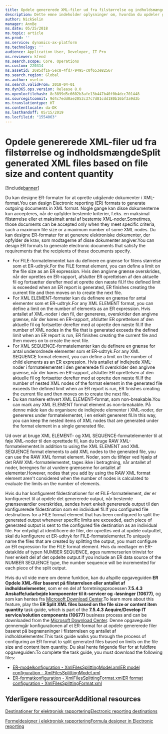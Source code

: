 ```yaml
---
title: Opdele genererede XML-filer ud fra filstørrelse og indholdsmængde
description: Dette emne indeholder oplysninger om, hvordan du opdeler genererede filer baseret på filstørrelsen og antallet af indholdselementer.
author: NickSelin
manager: AnnBe
ms.date: 05/25/2018
ms.topic: article
ms.prod: ''
ms.service: dynamics-ax-platform
ms.technology: ''
audience: Application User, Developer, IT Pro
ms.reviewer: kfend
ms.search.scope: Core, Operations
ms.custom: 220314
ms.assetid: 2685df16-5ec8-4fd7-9495-c0f653e82567
ms.search.region: Global
ms.author: nselin
ms.search.validFrom: 2018-04-01
ms.dyn365.ops.version: Release 8.0
ms.openlocfilehash: 8c3899d5c6602b3afe13b447b40f0b4dcc701448
ms.sourcegitcommit: 9d4c7edd0ae2053c37c7d81cdd180b16bf3a9d3b
ms.translationtype: HT
ms.contentlocale: da-DK
ms.lasthandoff: 05/15/2019
ms.locfileid: "1554063"
---
```

# <a name="split-generated-xml-files-based-on-file-size-and-content-quantity"></a><span data-ttu-id="3aa00-103">Opdele genererede XML-filer ud fra filstørrelse og indholdsmængde</span><span class="sxs-lookup"><span data-stu-id="3aa00-103">Split generated XML files based on file size and content quantity</span></span>

[!include[banner](../includes/banner.md)]

<span data-ttu-id="3aa00-104">Du kan designe ER-formater for at oprette udgående dokumenter i XML-format.</span><span class="sxs-lookup"><span data-stu-id="3aa00-104">You can design Electronic reporting (ER) formats to generate outgoing documents in XML format.</span></span> <span data-ttu-id="3aa00-105">Nogle gange kan disse dokumenterne kun accepteres, når de opfylder bestemte kriterier, f.eks. en maksimal filstørrelse eller et maksimalt antal af bestemte XML-noder.</span><span class="sxs-lookup"><span data-stu-id="3aa00-105">Sometimes, those documents can be accepted only when they meet specific criteria, such a maximum file size or a maximum number of some XML nodes.</span></span> <span data-ttu-id="3aa00-106">Du kan designe ER-formater for at generere elektroniske dokumenter, der opfylder de krav, som modtagerne af disse dokumenter angiver.</span><span class="sxs-lookup"><span data-stu-id="3aa00-106">You can design ER formats to generate electronic documents that satisfy the requirements that the recipients of those documents specify.</span></span>

- <span data-ttu-id="3aa00-107">For FILE-formatelementet kan du definere en grænse for filens størrelse som et ER-udtryk.</span><span class="sxs-lookup"><span data-stu-id="3aa00-107">For the FILE format element, you can define a limit on the file size as an ER expression.</span></span> <span data-ttu-id="3aa00-108">Hvis den angivne grænse overskrides, når der oprettes en ER-rapport, afslutter ER oprettelsen af den aktuelle fil og fortsætter derefter med at oprette den næste fil.</span><span class="sxs-lookup"><span data-stu-id="3aa00-108">If the defined limit is exceeded when an ER report is generated, ER finishes creating the current file and then moves on to create the next file.</span></span>
- <span data-ttu-id="3aa00-109">For XML ELEMENT-formater kan du definere en grænse for antal elementer som et ER-udtryk.</span><span class="sxs-lookup"><span data-stu-id="3aa00-109">For any XML ELEMENT format, you can define a limit on the number of elements as an ER expression.</span></span> <span data-ttu-id="3aa00-110">Hvis antallet af XML-noder i den fil, der genereres, overskrider den angivne grænse, når der køres en ER-rapport, afslutter ER oprettelsen af den aktuelle fil og fortsætter derefter med at oprette den næste fil.</span><span class="sxs-lookup"><span data-stu-id="3aa00-110">If the number of XML nodes in the file that is generated exceeds the defined limit when an ER report is run, ER finishes creating the current file and then moves on to create the next file.</span></span>
- <span data-ttu-id="3aa00-111">For XML SEQUENCE-formatelementer kan du definere en grænse for antal underordnede elementer som et ER-udtryk.</span><span class="sxs-lookup"><span data-stu-id="3aa00-111">For any XML SEQUENCE format element, you can define a limit on the number of child elements as an ER expression.</span></span> <span data-ttu-id="3aa00-112">Hvis antallet af indlejrede XML-noder i formatelementet i den genererede fil overskrider den angivne grænse, når der køres en ER-rapport, afslutter ER oprettelsen af den aktuelle fil og fortsætter derefter med at oprette den næste fil.</span><span class="sxs-lookup"><span data-stu-id="3aa00-112">If the number of nested XML nodes of the format element in the generated file exceeds the defined limit when an ER report is run, ER finishes creating the current file and then moves on to create the next file.</span></span>
- <span data-ttu-id="3aa00-113">Du kan markere ethvert XML ELEMENT-format, som non-breakable.</span><span class="sxs-lookup"><span data-stu-id="3aa00-113">You can mark any XML ELEMENT format element as non-breakable.</span></span> <span data-ttu-id="3aa00-114">På denne måde kan du organisere de indlejrede elementer i XML-noder, der genereres under formatelementet, i en enkelt genereret fil.</span><span class="sxs-lookup"><span data-stu-id="3aa00-114">In this way, you can keep the nested items of XML nodes that are generated under the format element in a single generated file.</span></span>

<span data-ttu-id="3aa00-115">Ud over at bruge XML ELEMENT- og XML SEQUENCE-formatelementer til at føje XML-noder til den oprettede fil, kan du bruge RAW XML-formatelementet.</span><span class="sxs-lookup"><span data-stu-id="3aa00-115">In addition to using the XML ELEMENT and XML SEQUENCE format elements to add XML nodes to the generated file, you can use the RAW XML format element.</span></span> <span data-ttu-id="3aa00-116">Noder, som du tilføjer ved hjælp af det RAW XML-formatelementet, tages ikke i betragtning, når antallet af noder, beregnes for at vurdere grænserne for antallet af elementer.</span><span class="sxs-lookup"><span data-stu-id="3aa00-116">However, nodes that you add by using the RAW XML format element aren't considered when the number of nodes is calculated to evaluate the limits on the number of elements.</span></span>

<span data-ttu-id="3aa00-117">Hvis du har konfigureret fildestinationer for et FILE-formatelement, der er konfigureret til at opdele det genererede output, når bestemte grænseværdier overskrides, sendes hvert enkelt genererede output til den konfigurerede fildestination som en individuel fil.</span><span class="sxs-lookup"><span data-stu-id="3aa00-117">If you configured file destinations for a FILE format element that has been configured to split the generated output whenever specific limits are exceeded, each piece of generated output is sent to the configured file destination as an individual file.</span></span> <span data-ttu-id="3aa00-118">For entydigt at identificere de filer, der oprettes ved at opdele outputtet, skal du konfigurere et ER-udtryk for FILE-formatelementet.</span><span class="sxs-lookup"><span data-stu-id="3aa00-118">To uniquely name the files that are created by splitting the output, you must configure an ER expression for the FILE format element.</span></span> <span data-ttu-id="3aa00-119">Hvis du medtager en ER-datakilde af typen NUMBER SEQUENCE, øges nummerserien trinvist for hver enkelt del af det opdelte output.</span><span class="sxs-lookup"><span data-stu-id="3aa00-119">If you include an ER data source of the NUMBER SEQUENCE type, the number sequence will be incremented for each piece of the split output.</span></span>

<span data-ttu-id="3aa00-120">Hvis du vil vide mere om denne funktion, kan du afspille opgaveguiden **ER Opdele XML-filer baseret på filstørrelsen eller antallet af indholdselementer**, som er en del af forretningsprocessen **7.5.4.3 Anskaffe/udarbejde komponenter til it-servicer og -løsninger (10677)**, og som kan hentes fra [Microsoft Download Center](https://go.microsoft.com/fwlink/?linkid=874684).</span><span class="sxs-lookup"><span data-stu-id="3aa00-120">To learn more about this feature, play the **ER Split XML files based on the file size or content item quantity** task guide, which is part of the **7.5.4.3 Acquire/Develop IT service/solution components (10677)** business process and can be downloaded from the [Microsoft Download Center](https://go.microsoft.com/fwlink/?linkid=874684).</span></span> <span data-ttu-id="3aa00-121">Denne opgaveguide gennemgår konfigurationen af et ER-format for at opdele genererede filer baseret på begrænsninger i filstørrelsen og antallet af indholdselementer.</span><span class="sxs-lookup"><span data-stu-id="3aa00-121">This task guide walks you through the process of configuring an ER format to split generated files based on limits on the file size and content item quantity.</span></span> <span data-ttu-id="3aa00-122">Du skal hente følgende filer for at fuldføre opgaveguiden:</span><span class="sxs-lookup"><span data-stu-id="3aa00-122">To complete the task guide, you must download the following files:</span></span>

- [<span data-ttu-id="3aa00-123">ER-modelkonfiguration - XmlFilesSplittingModel.xml</span><span class="sxs-lookup"><span data-stu-id="3aa00-123">ER model configuration - XmlFilesSplittingModel.xml</span></span>](https://go.microsoft.com/fwlink/?linkid=874111)
- [<span data-ttu-id="3aa00-124">ER-formatkonfiguration - XmlFilesSplittingFormat.xml</span><span class="sxs-lookup"><span data-stu-id="3aa00-124">ER format configuration - XmlFilesSplittingFormat.xml</span></span>](https://go.microsoft.com/fwlink/?linkid=874111)

## <a name="additional-resources"></a><span data-ttu-id="3aa00-125">Yderligere ressourcer</span><span class="sxs-lookup"><span data-stu-id="3aa00-125">Additional resources</span></span>
[<span data-ttu-id="3aa00-126">Destinationer for elektronisk rapportering</span><span class="sxs-lookup"><span data-stu-id="3aa00-126">Electronic reporting destinations</span></span>](electronic-reporting-destinations.md)

[<span data-ttu-id="3aa00-127">Formeldesigner i elektronisk rapportering</span><span class="sxs-lookup"><span data-stu-id="3aa00-127">Formula designer in Electronic reporting</span></span>](general-electronic-reporting-formula-designer.md)
